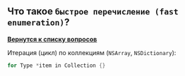 ## Что такое `быстрое перечисление (fast enumeration)`?

[**Вернутся к списку вопросов**](https://github.com/Torlopov-Andrey/hh_interview_ios/blob/master/readme.md)

Итерация (цикл) по коллекциям (`NSArray`, `NSDictionary`):
```Objective-C
for Type *item in Collection {}
```
